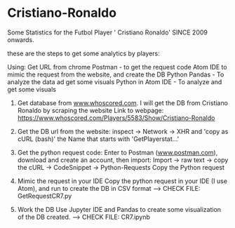 # Cristiano-Ronaldo

Some Statistics for the Futbol Player ' Cristiano Ronaldo' SINCE 2009 onwards.

these are the steps to get some analytics by players:

Using: 
Get URL from chrome 
Postman - to get the request code
Atom IDE to mimic the request from the website, and create the DB
Python Pandas - To analyze the data ad get some visuals
Python in Atom IDE - To analyze and get some visuals

1. Get database from www.whoscored.com.
I will get the DB from Cristiano Ronaldo by scraping the website
Link to webpage:
https://www.whoscored.com/Players/5583/Show/Cristiano-Ronaldo

2. Get the DB url from the website:
inspect -> Network -> XHR and 'copy as cURL (bash)' the Name that starts with 'GetPlayerstat...'

3. Get the python request code:
Enter to Postman (www.postman.com), download and create an account, then import:
Import -> raw text -> copy the cURL -> CodeSnippet -> Python-Requests
Copy the Python request

4.  Mimic the request in your IDE
Copy the python request in your IDE (I use Atom), and run to create the DB in CSV format
--> CHECK FILE: GetRequestCR7.py

5. Work the DB
Use Jupyter IDE and Pandas to create some visualization of the DB created.
--> CHECK FILE: CR7.ipynb
